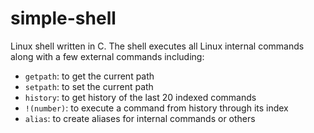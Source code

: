 # simple-shell

Linux shell written in C. The shell executes all Linux internal commands along with a few external commands including:

* `getpath`: to get the current path
* `setpath`: to set the current path
* `history`: to get history of the last 20 indexed commands
* `!(number)`: to execute a command from history through its index
* `alias`: to create aliases for internal commands or others
